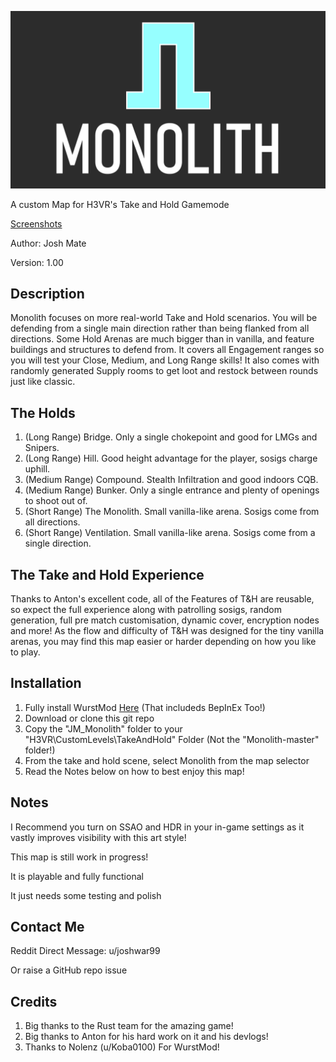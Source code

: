 ![MonolithLogo](/Monolith_WithText.png)

A custom Map for H3VR's Take and Hold Gamemode

[Screenshots](https://imgur.com/gallery/bzSb8EE)

Author: Josh Mate

Version: 1.00

## Description
Monolith focuses on more real-world Take and Hold scenarios. You will be defending from a single main direction rather than being flanked from all directions. Some Hold Arenas are much bigger than in vanilla, and feature buildings and structures to defend from. It covers all Engagement ranges so you will test your Close, Medium, and Long Range skills! It also comes with randomly generated Supply rooms to get loot and restock between rounds just like classic.

## The Holds

1. (Long Range) Bridge. Only a single chokepoint and good for LMGs and Snipers.
2. (Long Range) Hill. Good height advantage for the player, sosigs charge uphill.
3. (Medium Range) Compound. Stealth Infiltration and good indoors CQB.
4. (Medium Range) Bunker. Only a single entrance and plenty of openings to shoot out of.
5. (Short Range) The Monolith. Small vanilla-like arena. Sosigs come from all directions.
6. (Short Range) Ventilation. Small vanilla-like arena. Sosigs come from a single direction.

## The Take and Hold Experience
Thanks to Anton's excellent code, all of the Features of T&H are reusable, so expect the full experience along with patrolling sosigs, random generation, full pre match customisation, dynamic cover, encryption nodes and more!
As the flow and difficulty of T&H was designed for the tiny vanilla arenas, you may find this map easier or harder depending on how you like to play.

## Installation
1. Fully install WurstMod [Here](https://github.com/Nolenz/WurstMod) (That includeds BepInEx Too!)
2. Download or clone this git repo
3. Copy the "JM_Monolith" folder to your "H3VR\CustomLevels\TakeAndHold" Folder (Not the "Monolith-master" folder!)
4. From the take and hold scene, select Monolith from the map selector
5. Read the Notes below on how to best enjoy this map!

## Notes
I Recommend you turn on SSAO and HDR in your in-game settings as it vastly improves visibility with this art style!

This map is still work in progress!

It is playable and fully functional

It just needs some testing and polish

## Contact Me
Reddit Direct Message: u/joshwar99

Or raise a GitHub repo issue 

## Credits
1. Big thanks to the Rust team for the amazing game!
2. Big thanks to Anton for his hard work on it and his devlogs!
3. Thanks to Nolenz (u/Koba0100) For WurstMod!
